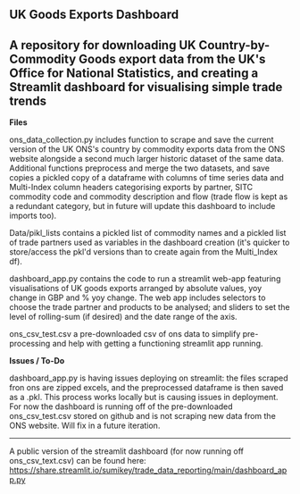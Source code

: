## UK Goods Exports Dashboard
**A repository for downloading UK Country-by-Commodity Goods export data from the UK's Office for National Statistics, and creating a Streamlit dashboard for visualising simple trade trends**  
---  

**Files**  

ons_data_collection.py includes function to scrape and save the current version of the UK ONS's country by commodity exports data from the ONS website alongside a second much larger historic dataset of the same data. Additional functions preprocess and merge the two datasets, and save copies a pickled copy of a dataframe with columns of time series data and Multi-Index column headers categorising exports by partner, SITC commodity code and commodity description and flow (trade flow is kept as a redundant category, but in future will update this dashboard to include imports too). 

Data/pikl_lists contains a pickled list of commodity names and a pickled list of trade partners used as variables in the dashboard creation (it's quicker to store/access the pkl'd versions than to create again from the Multi_Index df).  

dashboard_app.py contains the code to run a streamlit web-app featuring visualisations of UK goods exports arranged by absolute values, yoy change in GBP and % yoy change. The web app includes selectors to choose the trade partner and products to be analysed; and sliders to set the level of rolling-sum (if desired) and the date range of the axis.

ons_csv_test.csv a pre-downloaded csv of ons data to simplify pre-processing and help with getting a functioning streamlit app running.

**Issues / To-Do**

dashboard_app.py is having issues deploying on streamlit: the files scraped fron ons are zipped excels, and the preprocessed dataframe is then saved as a .pkl. This process works locally but is causing issues in deployment. For now the dashboard is running off of the pre-downloaded ons_csv_test.csv stored on github and is not scraping new data from the ONS website. Will fix in a future iteration.

---

A public version of the streamlit dashboard (for now running off ons_csv_text.csv) can be found here: https://share.streamlit.io/sumikey/trade_data_reporting/main/dashboard_app.py
